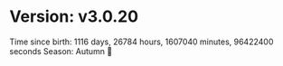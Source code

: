 # Version: v3.0.20
Time since birth: 1116 days, 26784 hours, 1607040 minutes, 96422400 seconds
Season: Autumn 🍁
